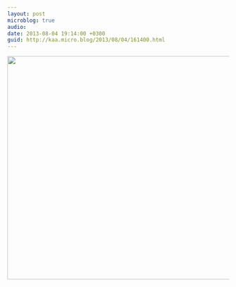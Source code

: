 ```yaml
---
layout: post
microblog: true
audio: 
date: 2013-08-04 19:14:00 +0300
guid: http://kaa.micro.blog/2013/08/04/161400.html
---
```

<img src="https://micro.kaa.bz/uploads/2018/bdca925def.jpg" alt="" width="770" height="508" class="alignnone size-full wp-image-597" />
